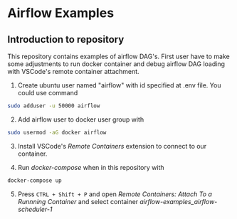 # Airflow Examples

## Introduction to repository

This repository contains examples of airflow DAG's. First user have to make some adjustments to run docker container and debug airflow DAG loading with VSCode's remote container attachment.

1. Create ubuntu user named "airflow" with id specified at .env file. You could use command 

```bash 
sudo adduser -u 50000 airflow
```

2. Add airflow user to docker user group with 

```bash 
sudo usermod -aG docker airflow
```

3. Install VSCode's *Remote Containers* extension to connect to our container.

4. Run *docker-compose* when in this repository with 

```bash
docker-compose up
```

5. Press  ``` CTRL + Shift + P ``` and open *Remote Containers: Attach To a Runnning Container* and select container *airflow-examples_airflow-scheduler-1*
